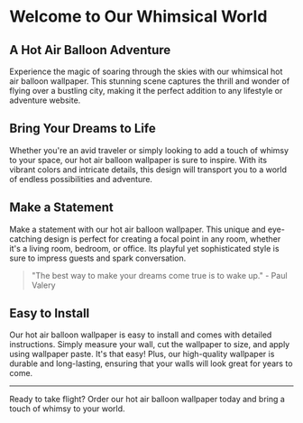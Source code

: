 <!--
Write me markdown content of website with wallpaper:

"A whimsical scene of a hot air balloon flying over a city for a lifestyle or adventure website"

The header of the page should not be copy of the text but rather a real content of the website which is using this wallpaper.

- Feel free to use structure like headings, bullets, numbering, blockquotes, paragraphs, horizontal lines, etc.
- You can use formatting like bold or _italic_
- You can include UTF-8 emojis
- Links should be only #hash anchors (and you can refer to the document itself)
- Do not include images
-->

<!--font:Poppins-->

# Welcome to Our Whimsical World

## A Hot Air Balloon Adventure

Experience the magic of soaring through the skies with our whimsical hot air balloon wallpaper. This stunning scene captures the thrill and wonder of flying over a bustling city, making it the perfect addition to any lifestyle or adventure website.

## Bring Your Dreams to Life

Whether you're an avid traveler or simply looking to add a touch of whimsy to your space, our hot air balloon wallpaper is sure to inspire. With its vibrant colors and intricate details, this design will transport you to a world of endless possibilities and adventure.

## Make a Statement

Make a statement with our hot air balloon wallpaper. This unique and eye-catching design is perfect for creating a focal point in any room, whether it's a living room, bedroom, or office. Its playful yet sophisticated style is sure to impress guests and spark conversation.

> "The best way to make your dreams come true is to wake up." - Paul Valery

## Easy to Install

Our hot air balloon wallpaper is easy to install and comes with detailed instructions. Simply measure your wall, cut the wallpaper to size, and apply using wallpaper paste. It's that easy! Plus, our high-quality wallpaper is durable and long-lasting, ensuring that your walls will look great for years to come.

---

Ready to take flight? Order our hot air balloon wallpaper today and bring a touch of whimsy to your world.
